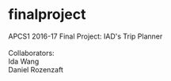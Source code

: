 # finalproject
APCS1 2016-17 Final Project: IAD's Trip Planner<br><br>
Collaborators:<br>
Ida Wang<br>
Daniel Rozenzaft<br>
